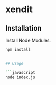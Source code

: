 # xendit


## Installation

Install Node Modules.

```bash
npm install


## Usage

```javascript
node index.js
